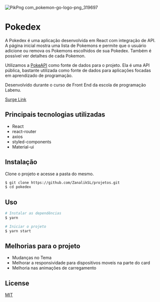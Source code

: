  ![PikPng com_pokemon-go-logo-png_319697](https://user-images.githubusercontent.com/71197933/127230941-87680549-a152-4838-8204-fbebec6bde13.png)


# Pokedex

A Pokedex é uma aplicação desenvolvida em React com integração de API. A página inicial mostra uma lista de Pokemons e permite que o usuário adicione ou remova os Pokemons escolhidos de sua Pokedex. Também é possível ver detalhes de cada Pokemon. 

Utilizamos a [PokeAPI](https://pokeapi.co/) como fonte de dados para o projeto. 
Ela é uma API pública, bastante utilizada como fonte de dados para aplicações focadas em aprendizado de programação. 

Desenvolvido durante o curso de Front End da escola de programação Labenu.

[Surge Link](red-eye.surge.sh)

## Principais tecnologias utilizadas

- React
- react-router
- axios
- styled-components
- Material-ui

## Instalação

 Clone o projeto e acesse a pasta do mesmo.

```bash
$ git clone https://github.com/ZanalikSL/projetos.git
$ cd pokedex
```

## Uso

```bash
# Instalar as dependências
$ yarn

# Iniciar o projeto
$ yarn start
```

## Melhorias para o projeto

- Mudanças no Tema
- Melhorar a responsividade para dispositivos moveis na parte do card
- Melhoria nas animações de carregamento

## License
[MIT](https://choosealicense.com/licenses/mit/)
